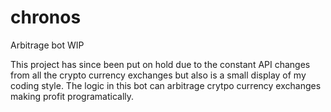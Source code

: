 # chronos
Arbitrage bot WIP

This project has since been put on hold due to the constant API changes from all the crypto currency exchanges but also is a small display of my coding style. The logic in this bot can arbitrage crytpo currency exchanges making profit programatically. 
